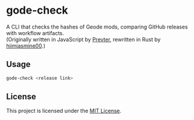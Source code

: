 # gode-check
A CLI that checks the hashes of Geode mods, comparing GitHub releases with workflow artifacts.\
(Originally written in JavaScript by [Prevter](https://github.com/Prevter), rewritten in Rust by [hiimjasmine00](https://github.com/hiimjasmine00).)

## Usage
```bash
gode-check <release link>
```

## License
This project is licensed under the [MIT License](./LICENSE).